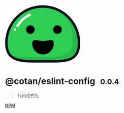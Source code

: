 
![logo](./icon.svg) 

# @cotan/eslint-config <small style="font-weight: bold; margin-left: 10px;">0.0.4</small>

> 代码格式化

[NPM](https://www.npmjs.com/package/@cotan/eslint-config)
